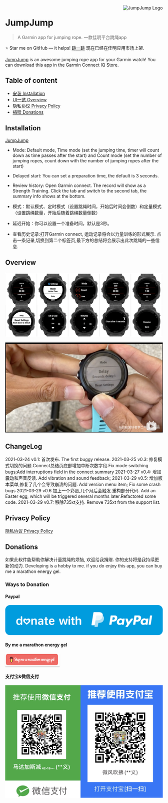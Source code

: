 <a href="https://apps.garmin.com/en-US/apps/dc6ceca8-6ec6-49f2-b711-4ebc0d347177">
    <img src="https://services.garmin.com/appsLibraryBusinessServices_v0/rest/apps/dc6ceca8-6ec6-49f2-b711-4ebc0d347177/icon/0ff22b34-19de-40e4-bce6-bbfbe0cca502" alt="JumpJump Logo" title="JumpJump" align="right" height="60" />
</a>

# JumpJump

> A Garmin app for jumping rope. 一款佳明平台跳绳app

:star: Star me on GitHub — it helps!
[跳一跳](https://apps.garmin.com/en-US/apps/dc6ceca8-6ec6-49f2-b711-4ebc0d347177) 现在已经在佳明应用市场上架.

[JumpJump](https://apps.garmin.com/en-US/apps/dc6ceca8-6ec6-49f2-b711-4ebc0d347177) is an awesome jumping rope app for your Garmin watch! You can download this app in the Garmin Connect IQ Store.

## Table of content

- [安装 Installation](#installation)
- [UI一览 Overview](#overview)
- [隐私协议 Privacy Policy](#privacy-policy)
- [捐赠 Donations](#donations)

## Installation

[JumpJump](https://services.garmin.com/appsLibraryBusinessServices_v0/rest/apps/dc6ceca8-6ec6-49f2-b711-4ebc0d347177/icon/0ff22b34-19de-40e4-bce6-bbfbe0cca502)

- Mode: Default mode, Time mode (set the jumping time, timer will count down as time passes after the start) and Count mode (set the number of jumping ropes, count down with the number of jumping ropes after the start)
- Delayed start: You can set a preparation time, the default is 3 seconds.
- Review history: Open Garmin connect. The record will show as a Strength Training. Click the tab and switch to the second tab, the summary info shows at the bottom.

- 模式：默认模式、定时模式（设置跳绳时间，开始后时间会倒数）和定量模式（设置跳绳数量，开始后随着跳绳数量倒数）
- 延迟开始：你可以设置一个准备时间，默认是3秒。
- 查看历史记录:打开Garmin connect, 运动记录将会以力量训练的形式展示. 点击一条记录,切换到第二个标签页,最下方的总结将会展示出此次跳绳的一些信息.

## Overview

![Overview](./images/family-screenshot.png)

[![](./images/tutorial-cover.png)](https://www.bilibili.com/video/BV1Sp4y1b7Be)

## ChangeLog

2021-03-24 v0.1: 首次发布. The first buggy release.
2021-03-25 v0.3: 修复模式切换的问题.Connect总结页底部增加中断次数字段.Fix mode switching bugs;Add interruptions field in the connect summary
2021-03-27 v0.4: 增加震动和声音反馈. Add vibration and sound feedback;
2021-03-29 v0.5: 增加版本菜单,修复了几个会导致崩溃的问题. Add version menu item; Fix some crash bugs
2021-03-29 v0.6 加上一个彩蛋,几个月后会触发.重构部分代码. Add an Easter egg, which will be triggered several months later.Refactored some code.
2021-03-29 v0.7: 移除735xt支持. Remove 735xt from the support list.

## Privacy Policy

[隐私协议 Privacy Policy](./privacy-policy.md)

## Donations

如果此软件能帮助你解决计量跳绳的烦恼, 欢迎给我捐赠. 你的支持将是我持续更新的动力.
Developing is a hobby to me. if you do enjoy this app, you can buy me a marathon energy gel.

### Ways to Donation

#### Paypal

[![](./images/donate-with-paypal.svg)](https://paypal.me/lichuanyi?locale.x=en_US)

#### By me a marathon energy gel

<a href="https://www.buymeacoffee.com/lichuanyi" target="_blank">
    <img src="./images/buy-me-a-marathon-energy-gel.png" alt="Buy me a marathon energy gel" style="height: 41px !important;width: 174px !important;box-shadow: 0px 3px 2px 0px rgba(190, 190, 190, 0.5) !important;-webkit-box-shadow: 0px 3px 2px 0px rgba(190, 190, 190, 0.5) !important;"/></a>

#### 支付宝&微信支付

![支付宝&微信支付](./images/alipay-wechatpay.jpg)